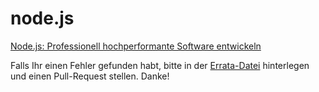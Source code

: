 # node.js
[Node.js: Professionell hochperformante Software entwickeln](http://winzingerprediger.github.io/node.js/)

Falls Ihr einen Fehler gefunden habt, bitte in der [Errata-Datei](https://github.com/WinzingerPrediger/node.js/blob/master/errata.txt) hinterlegen und einen Pull-Request stellen. Danke!
